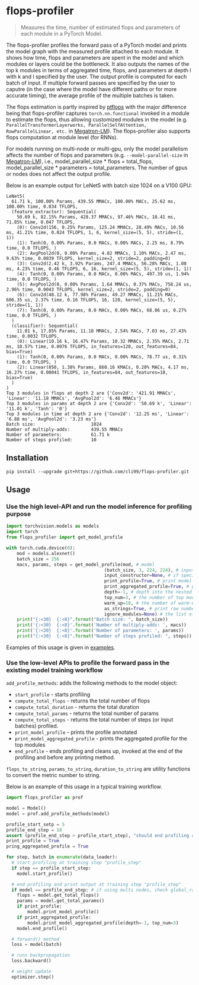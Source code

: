 # flops-profiler

> Measures the time, number of estimated flops and parameters of each module in a PyTorch Model.

The flops-profiler profiles the forward pass of a PyTorch model and prints the model graph with the measured profile attached to each module. It shows how time, flops and parameters are spent in the model and which modules or layers could be the bottleneck. It also outputs the names of the top k modules in terms of aggregated time, flops, and parameters at depth l with k and l specified by the user. The output profile is computed for each batch of input. If multiple forward passes are specified by the user to caputre (in the case where the model have different paths or for more accurate timing), the average profile of the multiple batches is taken.

The flops estimation is partly inspired by [ptflops](https://github.com/sovrasov/flops-counter.pytorch) with the major difference being that flops-profiler captures ```torch.nn.functional``` invoked in a module to estimate the flops, thus allowing customized modules in the model (e.g. ```ParallelTransformerLayerworks, ParallelSelfAttention, RowParallelLinear, etc.``` in [Megatron-LM](https://github.com/NVIDIA/Megatron-LM)). The flops-profiler also supports flops computation at module level (for RNNs).

For models running on multi-node or multi-gpu, only the model parallelism affects the number of flops and parameters (e.g. ```--model-parallel-size``` in [Megatron-LM](https://github.com/NVIDIA/Megatron-LM)), i.e., model_parallel_size * flops = total_flops, model_parallel_size * parameters = total_parameters. The number of gpus or nodes does not affect the output profile.

Below is an example output for LeNet5 with batch size 1024 on a V100 GPU:
<!-- ![](header.png) -->

```
LeNet5(
  61.71 k, 100.00% Params, 439.55 MMACs, 100.00% MACs, 25.62 ms, 100.00% time, 0.034 TFLOPS,
  (feature_extractor): Sequential(
    50.69 k, 82.15% Params, 428.37 MMACs, 97.46% MACs, 18.41 ms, 71.85% time, 0.047 TFLOPS,
    (0): Conv2d(156, 0.25% Params, 125.24 MMACs, 28.49% MACs, 10.56 ms, 41.21% time, 0.024 TFLOPS, 1, 6, kernel_size=(5, 5), stride=(1, 1))
    (1): Tanh(0, 0.00% Params, 0.0 MACs, 0.00% MACs, 2.25 ms, 8.79% time, 0.0 TFLOPS, )
    (2): AvgPool2d(0, 0.00% Params, 4.82 MMACs, 1.10% MACs, 2.47 ms, 9.63% time, 0.0039 TFLOPS, kernel_size=2, stride=2, padding=0)
    (3): Conv2d(2.42 k, 3.92% Params, 247.4 MMACs, 56.28% MACs, 1.08 ms, 4.23% time, 0.46 TFLOPS, 6, 16, kernel_size=(5, 5), stride=(1, 1))
    (4): Tanh(0, 0.00% Params, 0.0 MACs, 0.00% MACs, 497.39 us, 1.94% time, 0.0 TFLOPS, )
    (5): AvgPool2d(0, 0.00% Params, 1.64 MMACs, 0.37% MACs, 758.24 us, 2.96% time, 0.0043 TFLOPS, kernel_size=2, stride=2, padding=0)
    (6): Conv2d(48.12 k, 77.98% Params, 49.27 MMACs, 11.21% MACs, 606.35 us, 2.37% time, 0.16 TFLOPS, 16, 120, kernel_size=(5, 5), stride=(1, 1))
    (7): Tanh(0, 0.00% Params, 0.0 MACs, 0.00% MACs, 68.86 us, 0.27% time, 0.0 TFLOPS, )
  )
  (classifier): Sequential(
    11.01 k, 17.85% Params, 11.18 MMACs, 2.54% MACs, 7.03 ms, 27.43% time, 0.0032 TFLOPS,
    (0): Linear(10.16 k, 16.47% Params, 10.32 MMACs, 2.35% MACs, 2.71 ms, 10.57% time, 0.0076 TFLOPS, in_features=120, out_features=84, bias=True)
    (1): Tanh(0, 0.00% Params, 0.0 MACs, 0.00% MACs, 78.77 us, 0.31% time, 0.0 TFLOPS, )
    (2): Linear(850, 1.38% Params, 860.16 KMACs, 0.20% MACs, 4.17 ms, 16.27% time, 0.00041 TFLOPS, in_features=84, out_features=10, bias=True)
  )
)
Top 3 modules in flops at depth 2 are {'Conv2d': '421.91 MMACs', 'Linear': '11.18 MMACs', 'AvgPool2d': '6.46 MMACs'}
Top 3 modules in params at depth 2 are {'Conv2d': '50.69 k', 'Linear': '11.01 k', 'Tanh': '0'}
Top 3 modules in time at depth 2 are {'Conv2d': '12.25 ms', 'Linear': '6.88 ms', 'AvgPool2d': '3.23 ms'}
Batch size:                     1024
Number of multiply-adds:        439.55 MMACs
Number of parameters:           61.71 k
Number of steps profiled:       10
```

## Installation


```
pip install --upgrade git+https://github.com/cli99/flops-profiler.git
```

## Usage
### Use the high level-API and run the model inference for profiling purpose

```python
import torchvision.models as models
import torch
from flops_profiler import get_model_profile

with torch.cuda.device(0):
    mod = models.alexnet()
    batch_size = 256
    macs, params, steps = get_model_profile(mod, # model
                                     (batch_size, 3, 224, 224), # input shape or input to the input_constructor
                                     input_constructor=None, # if specified, a constructor taking the the parameter before is used as input to the model
                                     print_profile=True, # print model graph with the profile annotated
                                     print_aggregated_profile=True, # print aggregated profile for top modules
                                     depth=-1, # depth into the nested modules with -1 being the inner most modules
                                     top_num=3, # the number of top modules to print aggregated profile
                                     warm_up=10, # the number of warm-ups before measuring the time of each module
                                     as_strings=True, # print raw numbers (e.g. 1000) or strings (e.g. 1k)
                                     ignore_modules=None) # the list of modules to ignore in the profiling
    print("{:<30}  {:<8}".format("Batch size: ", batch_size))
    print('{:<30}  {:<8}'.format('Number of multiply-adds: ', macs))
    print('{:<30}  {:<8}'.format('Number of parameters: ', params))
    print("{:<30}  {:<8}".format("Number of steps profiled: ", steps))
```

Examples of this usage is given in [examples](examples).

### Use the low-level APIs to profile the forward pass in the existing model training workflow

```add_profile_methods```: adds the following methods to the model object:
  * ```start_profile``` - starts profiling
  * ```compute_total_flops``` - returns the total number of flops
  * ```compute_total_duration``` - returns the total duration
  * ```compute_total_params``` - returns the total number of params
  * ```compute_total_steps``` - returns the total number of steps (or input batches) profiled.
  * ```print_model_profile``` - prints the profile annotated
  * ```print_model_aggregated_profile``` - prints the aggregated profile for the top modules
  * ```end_profile``` - ends profiling and cleans up, invoked at the end of the profiling and before any printing method.

```flops_to_string```,  ```params_to_string```, ```duration_to_string``` are utility functions to convert the metric number to string.

Below is an example of this usage in a typical training workflow.

```python
import flops_profiler as prof

model = Model()
model = prof.add_profile_methods(model)

profile_start_setp = 5
profile_end_step = 10
assert (profile_end_step > profile_start_step), "should end profiling after start profiling"
print_profile = True
pring_aggregated_profile = True

for step, batch in enumerate(data_loader):
  # start profiling at training step "profile_step"
  if step == profile_start_step:
    model.start_profile()

  # end profiling and print output at training step "profile_step"
  if model == profile_end_step: # if using multi nodes, check global_rank == 0 as well
    flops = model.get_total_flops()
    params = model.get_total_params()
    if print_profile:
        model.print_model_profile()
    if print_aggregated_profile:
        model.print_model_aggregated_profile(depth=-1, top_num=3)
    model.end_profile()

  # forward() method
  loss = model(batch)

  # runs backpropagation
  loss.backward()

  # weight update
  optimizer.step()

```

